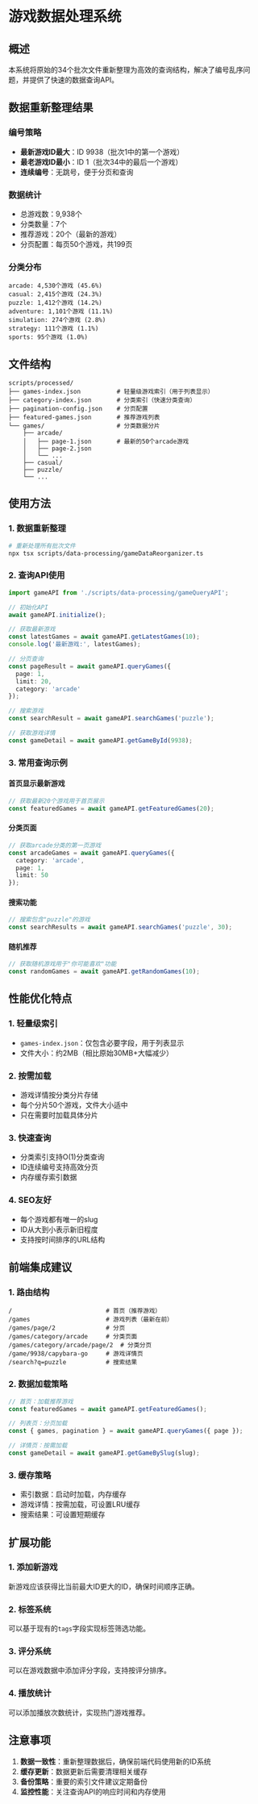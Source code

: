 # 游戏数据处理系统

## 概述

本系统将原始的34个批次文件重新整理为高效的查询结构，解决了编号乱序问题，并提供了快速的数据查询API。

## 数据重新整理结果

### 编号策略
- **最新游戏ID最大**：ID 9938（批次1中的第一个游戏）
- **最老游戏ID最小**：ID 1（批次34中的最后一个游戏）
- **连续编号**：无跳号，便于分页和查询

### 数据统计
- 总游戏数：9,938个
- 分类数量：7个
- 推荐游戏：20个（最新的游戏）
- 分页配置：每页50个游戏，共199页

### 分类分布
```
arcade: 4,530个游戏 (45.6%)
casual: 2,415个游戏 (24.3%)
puzzle: 1,412个游戏 (14.2%)
adventure: 1,101个游戏 (11.1%)
simulation: 274个游戏 (2.8%)
strategy: 111个游戏 (1.1%)
sports: 95个游戏 (1.0%)
```

## 文件结构

```
scripts/processed/
├── games-index.json          # 轻量级游戏索引（用于列表显示）
├── category-index.json       # 分类索引（快速分类查询）
├── pagination-config.json    # 分页配置
├── featured-games.json       # 推荐游戏列表
└── games/                    # 分类数据分片
    ├── arcade/
    │   ├── page-1.json       # 最新的50个arcade游戏
    │   ├── page-2.json
    │   └── ...
    ├── casual/
    ├── puzzle/
    └── ...
```

## 使用方法

### 1. 数据重新整理

```bash
# 重新处理所有批次文件
npx tsx scripts/data-processing/gameDataReorganizer.ts
```

### 2. 查询API使用

```typescript
import gameAPI from './scripts/data-processing/gameQueryAPI';

// 初始化API
await gameAPI.initialize();

// 获取最新游戏
const latestGames = await gameAPI.getLatestGames(10);
console.log('最新游戏:', latestGames);

// 分页查询
const pageResult = await gameAPI.queryGames({
  page: 1,
  limit: 20,
  category: 'arcade'
});

// 搜索游戏
const searchResult = await gameAPI.searchGames('puzzle');

// 获取游戏详情
const gameDetail = await gameAPI.getGameById(9938);
```

### 3. 常用查询示例

#### 首页显示最新游戏
```typescript
// 获取最新20个游戏用于首页展示
const featuredGames = await gameAPI.getFeaturedGames(20);
```

#### 分类页面
```typescript
// 获取arcade分类的第一页游戏
const arcadeGames = await gameAPI.queryGames({
  category: 'arcade',
  page: 1,
  limit: 50
});
```

#### 搜索功能
```typescript
// 搜索包含"puzzle"的游戏
const searchResults = await gameAPI.searchGames('puzzle', 30);
```

#### 随机推荐
```typescript
// 获取随机游戏用于"你可能喜欢"功能
const randomGames = await gameAPI.getRandomGames(10);
```

## 性能优化特点

### 1. 轻量级索引
- `games-index.json`：仅包含必要字段，用于列表显示
- 文件大小：约2MB（相比原始30MB+大幅减少）

### 2. 按需加载
- 游戏详情按分类分片存储
- 每个分片50个游戏，文件大小适中
- 只在需要时加载具体分片

### 3. 快速查询
- 分类索引支持O(1)分类查询
- ID连续编号支持高效分页
- 内存缓存索引数据

### 4. SEO友好
- 每个游戏都有唯一的slug
- ID从大到小表示新旧程度
- 支持按时间排序的URL结构

## 前端集成建议

### 1. 路由结构
```
/                          # 首页（推荐游戏）
/games                     # 游戏列表（最新在前）
/games/page/2              # 分页
/games/category/arcade     # 分类页面
/games/category/arcade/page/2  # 分类分页
/game/9938/capybara-go     # 游戏详情页
/search?q=puzzle           # 搜索结果
```

### 2. 数据加载策略
```typescript
// 首页：加载推荐游戏
const featuredGames = await gameAPI.getFeaturedGames();

// 列表页：分页加载
const { games, pagination } = await gameAPI.queryGames({ page });

// 详情页：按需加载
const gameDetail = await gameAPI.getGameBySlug(slug);
```

### 3. 缓存策略
- 索引数据：启动时加载，内存缓存
- 游戏详情：按需加载，可设置LRU缓存
- 搜索结果：可设置短期缓存

## 扩展功能

### 1. 添加新游戏
新游戏应该获得比当前最大ID更大的ID，确保时间顺序正确。

### 2. 标签系统
可以基于现有的`tags`字段实现标签筛选功能。

### 3. 评分系统
可以在游戏数据中添加评分字段，支持按评分排序。

### 4. 播放统计
可以添加播放次数统计，实现热门游戏推荐。

## 注意事项

1. **数据一致性**：重新整理数据后，确保前端代码使用新的ID系统
2. **缓存更新**：数据更新后需要清理相关缓存
3. **备份策略**：重要的索引文件建议定期备份
4. **监控性能**：关注查询API的响应时间和内存使用